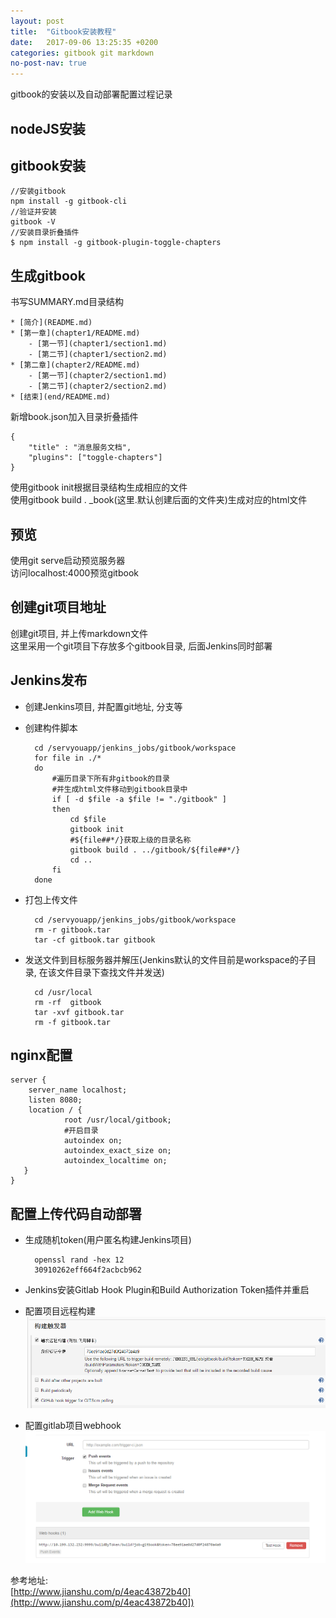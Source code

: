 ```yaml
---
layout: post
title:  "Gitbook安装教程"
date:   2017-09-06 13:25:35 +0200
categories: gitbook git markdown
no-post-nav: true
---
```


gitbook的安装以及自动部署配置过程记录

## nodeJS安装

## gitbook安装
    //安装gitbook
    npm install -g gitbook-cli
    //验证并安装
    gitbook -V 
    //安装目录折叠插件
    $ npm install -g gitbook-plugin-toggle-chapters

## 生成gitbook 
书写SUMMARY.md目录结构
    
    * [简介](README.md)
    * [第一章](chapter1/README.md)
        - [第一节](chapter1/section1.md)
        - [第二节](chapter1/section2.md)
    * [第二章](chapter2/README.md)
        - [第一节](chapter2/section1.md)
        - [第二节](chapter2/section2.md)
    * [结束](end/README.md)

新增book.json加入目录折叠插件

    {
        "title" : "消息服务文档",
        "plugins": ["toggle-chapters"]
    }

使用gitbook init根据目录结构生成相应的文件  
使用gitbook build . _book(这里.默认创建后面的文件夹)生成对应的html文件  

## 预览
使用git serve启动预览服务器  
访问localhost:4000预览gitbook

## 创建git项目地址
创建git项目, 并上传markdown文件  
这里采用一个git项目下存放多个gitbook目录, 后面Jenkins同时部署

## Jenkins发布
- 创建Jenkins项目, 并配置git地址, 分支等
- 创建构件脚本

        cd /servyouapp/jenkins_jobs/gitbook/workspace
        for file in ./*
        do
            #遍历目录下所有非gitbook的目录
            #并生成html文件移动到gitbook目录中
            if [ -d $file -a $file != "./gitbook" ]
            then
    	        cd $file
                gitbook init
                #${file##*/}获取上级的目录名称
		        gitbook build . ../gitbook/${file##*/}
                cd ..
            fi
        done

- 打包上传文件

        cd /servyouapp/jenkins_jobs/gitbook/workspace
        rm -r gitbook.tar
        tar -cf gitbook.tar gitbook

- 发送文件到目标服务器并解压(Jenkins默认的文件目前是workspace的子目录, 在该文件目录下查找文件并发送)

        cd /usr/local
        rm -rf  gitbook
        tar -xvf gitbook.tar
        rm -f gitbook.tar

## nginx配置

    server {
        server_name localhost;
        listen 8080;
        location / {
                root /usr/local/gitbook;
                #开启目录
                autoindex on;
                autoindex_exact_size on;
                autoindex_localtime on;
       }
    }

## 配置上传代码自动部署

- 生成随机token(用户匿名构建Jenkins项目)
 
	    openssl rand -hex 12
	    30910262eff664f2acbcb962

- Jenkins安装Gitlab Hook Plugin和Build Authorization Token插件并重启

- 配置项目远程构建
	![](jenkens1.png)

- 配置gitlab项目webhook
	![](gitlab_hook.png)

参考地址:  
[http://www.jianshu.com/p/4eac43872b40](http://www.jianshu.com/p/4eac43872b40])
